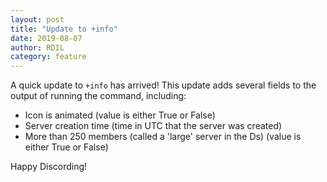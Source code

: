 ```yaml
---
layout: post
title: "Update to +info"
date: 2019-08-07
author: RDIL
category: feature
---
```


A quick update to `+info` has arrived!
This update adds several fields to the output of running the command, including:

* Icon is animated (value is either True or False)
* Server creation time (time in UTC that the server was created)
* More than 250 members (called a 'large' server in the Ds) (value is either True or False)

Happy Discording!
